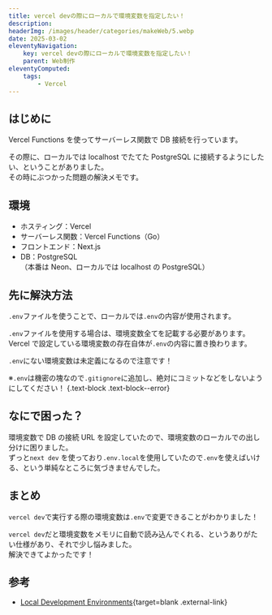 ```yaml
---
title: vercel devの際にローカルで環境変数を指定したい！
description:
headerImg: /images/header/categories/makeWeb/5.webp
date: 2025-03-02
eleventyNavigation:
    key: vercel devの際にローカルで環境変数を指定したい！
    parent: Web制作
eleventyComputed:
    tags:
        - Vercel
---
```


## はじめに

Vercel Functions を使ってサーバーレス関数で DB 接続を行っています。

その際に、ローカルでは localhost でたてた PostgreSQL に接続するようにしたい、ということがありました。  
その時にぶつかった問題の解決メモです。

## 環境

-   ホスティング：Vercel
-   サーバーレス関数：Vercel Functions（Go）
-   フロントエンド：Next.js
-   DB：PostgreSQL  
    （本番は Neon、ローカルでは localhost の PostgreSQL）

## 先に解決方法

`.env`ファイルを使うことで、ローカルでは`.env`の内容が使用されます。

`.env`ファイルを使用する場合は、環境変数全てを記載する必要があります。  
Vercel で設定している環境変数の存在自体が`.env`の内容に置き換わります。

`.env`にない環境変数は未定義になるので注意です！

※`.env`は機密の塊なので`.gitignore`に追加し、絶対にコミットなどをしないようにしてください！
{.text-block .text-block--error}

## なにで困った？

環境変数で DB の接続 URL を設定していたので、環境変数のローカルでの出し分けに困りました。  
ずっと`next dev` を使っており`.env.local`を使用していたので`.env`を使えばいける、という単純なところに気づきませんでした。

## まとめ

`vercel dev`で実行する際の環境変数は`.env`で変更できることがわかりました！

`vercel dev`だと環境変数をメモリに自動で読み込んでくれる、というありがたい仕様があり、それで少し悩みました。  
解決できてよかったです！

## 参考

-   [Local Development Environments](https://vercel.com/docs/deployments/local-env){target=blank .external-link}

